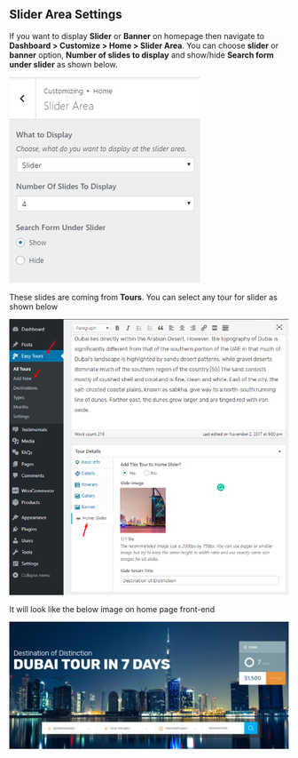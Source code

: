 ## **Slider Area Settings**

If you want to display **Slider** or **Banner** on homepage then navigate to **Dashboard > Customize > Home > Slider Area**. You can choose **slider** or **banner** option, **Number of slides to display** and show/hide **Search form under slider** as shown below.

![img](../../img/homepage-slider-choose.png)

These slides are coming from **Tours**. You can select any tour for slider as shown below

![img](../../img/homepage-slider-tour.png)

It will look like the below image on home page front-end

![img](../../img/homepage-slider-tour-front.png)